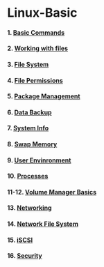 # Linux-Basic

#### 1. [Basic Commands](https://github.com/vqmanh/Linux-Basic/blob/master/Basic%20Commands.md)
#### 2. [Working with files](https://github.com/vqmanh/Linux-Basic/blob/master/Working%20with%20files.md)
#### 3. [File System](https://github.com/vqmanh/Linux-Basic/blob/master/File%20System.md)
#### 4. [File Permissions](https://github.com/vqmanh/Linux-Basic/blob/master/File%20Permissions.md)
#### 5. [Package Management](https://github.com/vqmanh/Linux-Basic/blob/master/Package%20Management.md)
#### 6. [Data Backup](https://github.com/vqmanh/Linux-Basic/blob/master/Data%20Backup.md)
#### 7. [System Info](https://github.com/vqmanh/Linux-Basic/blob/master/System%20Info.md)
#### 8. [Swap Memory](https://github.com/vqmanh/Linux-Basic/blob/master/Swap%20Memory.md)
#### 9. [User Envinronment](https://github.com/vqmanh/Linux-Basic/blob/master/Users%20and%20Groups.md)
#### 10. [Processes](https://github.com/vqmanh/Linux-Basic/blob/master/Linux%20processes.md)
#### 11-12. [Volume Manager Basics](https://github.com/vqmanh/Linux-Basic/blob/master/Volume%20Manager%20Basics.md)
#### 13. [Networking](https://github.com/vqmanh/Linux-Basic/blob/master/Networking.md)
#### 14. [Network File System](https://github.com/vqmanh/Linux-Basic/blob/master/Network%20File%20System.md)
#### 15. [iSCSI]()
#### 16. [Security]()

